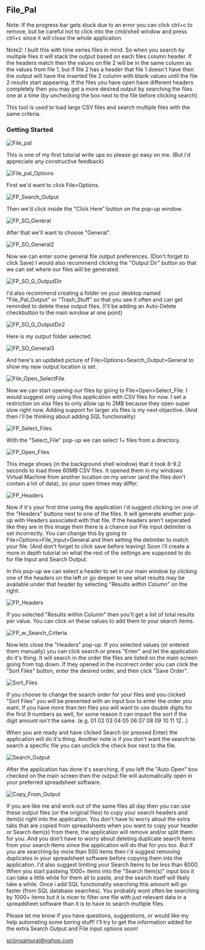## File_Pal

Note: If the progress bar gets stuck due to an error you can click ctrl+c to remove, but be careful not to click into the cmd/shell window and press ctrl+c since it will close the whole application.

Note2: I built this with time series files in mind. So when you search by multiple files it will stack the output based on each files column header. If the headers match then the values on file 2 will be in the same column as the values from file 1, but if file 2 has a header that file 1 doesn't have then the output will have the inserted file 2 column with blank values until the file 2 results start appearing. If the files you have open have different headers completely then you may get a more desired output by searching the files one at a time (by unchecking the box next to the file before clicking search).

This tool is used to load large CSV files and search multiple files with the same criteria.

### Getting Started

![File_pal](https://github.com/scionsamurai/Pandas-tkinter-excel/blob/Test/pics/File_Pal.png)

This is one of my first tutorial write ups so please go easy on me. (But i'd appreciate any constructive feedback)

![File_pal_Options](https://github.com/scionsamurai/Pandas-tkinter-excel/blob/Test/pics/File_Pal_Options.png)

First we'd want to click File>Options.

![FP_Search_Output](https://github.com/scionsamurai/Pandas-tkinter-excel/blob/Test/pics/FP_Search_Output.png)

Then we'd click inside the "Click Here" button on the pop-up window.

![FP_SO_General](https://github.com/scionsamurai/Pandas-tkinter-excel/blob/Test/pics/FP_SO_General.png)

After that we'll want to choose "General".

![FP_SO_General2](https://github.com/scionsamurai/Pandas-tkinter-excel/blob/Test/pics/FP_SO_General2.png)

Now we can enter some general file output preferences. (Don't forget to click Save) I would also recommend clicking the "Output Dir" button so that we can set where our files will be generated.

![FP_SO_G_OutputDir](https://github.com/scionsamurai/Pandas-tkinter-excel/blob/Test/pics/FP_SO_G_OutputDir.png)

I'd also recommend creating a folder on your desktop named "File_Pal_Output" or "Trash_Stuff" so that you see it often and can get reminded to delete these output files. (I'll be adding an Auto-Delete checkbutton to the main window at one point)

![FP_SO_G_OutputDir2](https://github.com/scionsamurai/Pandas-tkinter-excel/blob/Test/pics/FP_SO_G_OutputDir2.png)

Here is my output folder selected.

![FP_SO_General3](https://github.com/scionsamurai/Pandas-tkinter-excel/blob/Test/pics/FP_SO_General3.png)

And here's an updated picture of File>Options>Search_Output>General to show my new output location is set.

![File_Open_SelectFile](https://github.com/scionsamurai/Pandas-tkinter-excel/blob/Test/pics/File_Open_SelectFile.png)

Now we can start opening our files by going to File>Open>Select_File. I would suggest only using this application with CSV files for now. I set a restriction on xlsx files to only allow up to 2MB because they open super slow right now. Adding support for larger xls files is my next objective. (And then i'll be thinking about adding SQL functionality)

![FP_Select_Files](https://github.com/scionsamurai/Pandas-tkinter-excel/blob/Test/pics/FP_Select_Files.png)

With the "Select_File" pop-up we can select 1+ files from a directory.

![FP_Open_Files](https://github.com/scionsamurai/Pandas-tkinter-excel/blob/Test/pics/FP_Open_Files.png)

This image shows (in the background shell window) that it took 8-9.2 seconds to load three 60MB CSV files. It opened them in my windows Virtual Machine from another location on my server (and the files don't contain a lot of data), so your open times may differ.

![FP_Headers](https://github.com/scionsamurai/Pandas-tkinter-excel/blob/Test/pics/FP_Headers.png)

Now if it's your first time using the application i'd suggest clicking on one of the "Headers" buttons next to one of the files. It will generate another pop-up with Headers associated with that file. If the headers aren't seperated like they are in this image then there is a chance our File input delimiter is set incorrectly. You can change this by going to File>Options>File_Input>General and then setting the delimiter to match your file. (And don't forget to click save before leaving) Soon i'll create a more in depth tutorial on what the rest of the settings are supposed to do for file Input and Search Output.

In this pop-up we can select a header to set in our main window by clicking one of the headers on the left or go deeper to see what results may be available under that header by selecting "Results within Column" on the right.

![FP_Headers](https://github.com/scionsamurai/Pandas-tkinter-excel/blob/Test/pics/FP_Headers.png)

If you selected "Results within Column" then you'll get a list of total results per value. You can click on these values to add them to your search items.

![FP_w_Search_Criteria](https://github.com/scionsamurai/Pandas-tkinter-excel/blob/Test/pics/FP_w_Search_Criteria.png)

Now lets close the "Headers" pop-up. If you selected values (or entered them manually) you can click search or press "Enter" and let the application do it's thing. It will search in the order the files are listed on the main screen going from top down. If they opened in the incorrect order you can click the "Sort Files" button, enter the desired order, and then click "Save Order".

![Sort_Files](https://github.com/scionsamurai/Pandas-tkinter-excel/blob/Test/pics/Sort_Files.png)

If you choose to change the search order for your files and you clicked "Sort Files" you will be presented with an input box to enter the order you want. If you have more than ten files you will want to use double digits for the first 9 numbers as well, for some reason it can impact the sort if the digit amount isn't the same. (e.g. 01 02 03 04 05 06 07 08 09 10 11 12...)

When you are ready and have clicked Search (or pressed Enter) the application will do it's thing. Another note is if you don't want the search to search a specific file you can unclick the check box next to the file.

![Search_Output](https://github.com/scionsamurai/Pandas-tkinter-excel/blob/Test/pics/Search_Output.png)

After the application has done it's searching, if you left the "Auto Open" box checked on the main screen then the output file will automatically open in your preferred spreadsheet software.

![Copy_From_Output](https://github.com/scionsamurai/Pandas-tkinter-excel/blob/Test/pics/Copy_From_Output.png)

If you are like me and work out of the same files all day then you can use these output files (or the original files) to copy your search headers and item(s) right into the application. You don't have to worry about the extra tabs that are copied from spreadsheets when you want to copy your header or Search item(s) from there, the application will remove and/or split them for you. And you don't have to worry about deleting duplicate search items from your search items since the application will do that for you too. But if you are searching by more than 500 items then i'd suggest removing duplicates in your spreadsheet software before copying them into the application. I'd also suggest limiting your Search Items to be less than 6000. When you start pasteing 1000+ items into the "Search Item(s)" input box it can take a little while for them all to paste, and the search itself will likely take a while. Once i add SQL functionality searching this amount will go faster (from SQL database searches). You probably wont often be searching by 1000+ items but it is nicer to filter one file with just relevant data in a spreadsheet software than it is to have to search multiple files. 

Please let me know if you have questions, suggestions, or would like my help automating some boring stuff! I'll try to get the information added for the extra Search Output and File input options soon!

scionsamurai@yahoo.com
